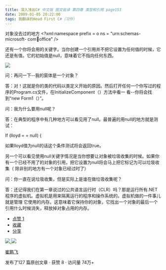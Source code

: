 ```yaml
---
title: 深入浅出C# 中文版 图文皆译 第四章 类型和引用 page153
date: 2009-01-05 20:22:00
tags: 我翻译的Head First C#（习作）
---
```

对象没去过的地方  <?xml:namespace prefix = o ns = "urn:schemas-microsoft-
com:office:office" />

还有一个你将会用的关键字。当你创建一个引用并不把它设置为任何值的时候，它还是有值。它的初始值是null，意味着它不指向任何东西。

![](https://p-blog.csdn.net/images/p_blog_csdn_net/cuipengfei1/EntryImages/20090105/%E6%88%AA%E5%9B%BE00.jpg)

问：再问一下--我的窗体是一个对象？

答：对！这就是你的类的代码以类定义开始的原因。然后打开任何一个你写过的程序的Program.cs文件，在InitializeComponent（）方法中看一
看--你将会找到“new Form1（）”。

问：我为什么要用null呢？

答：在典型的程序中有几种地方可以看见用了null。最普遍的用null的地方就是测试：

If (lloyd = = null) {

如果lloyd值为null的话这个条件测试将会返回true。

另一个可以看见使用null关键字情况是当你想要让对象被垃圾收集的时候。如果你有一个已经不用了的对象的引用，把它设置为null将会马上把它标记为可以垃圾收集（
除非别的地方有一个对象已经过时了）

问：你一直在说垃圾收集，但是实际上是谁在做垃圾收集呢？

答：还记得我们在第一章说过的公共语言运行时（CLR）吗？那是运行所有.NET程序的虚拟机。虚拟机是用来隔离运行的程序和操作系统的。虚拟机做的一件事儿就是管理
它使用的内存。这意味着它保持你的对象，它找出一个对象的最后一个引用什么时候消失，释放掉对象占用的内存。

  * [ 点赞  1  ](javascript:;)
  * [ 收藏  ](javascript:;)
  * [ 分享 ](javascript:;)

[ ![](https://profile.csdnimg.cn/5/2/5/3_cuipengfei1)
![](https://g.csdnimg.cn/static/user-reg-year/1x/11.png)
](https://blog.csdn.net/cuipengfei1)

[ 崔鹏飞 ](https://blog.csdn.net/cuipengfei1)

发布了127 篇原创文章  ·  获赞 8  ·  访问量 74万+


